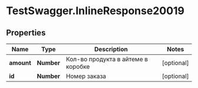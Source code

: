 # TestSwagger.InlineResponse20019

## Properties

Name | Type | Description | Notes
------------ | ------------- | ------------- | -------------
**amount** | **Number** | Кол-во продукта в айтеме в коробке | [optional] 
**id** | **Number** | Номер заказа | [optional] 


